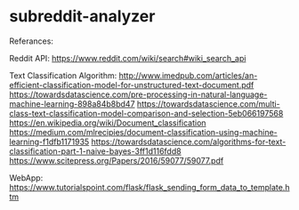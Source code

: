 # subreddit-analyzer

Referances:

Reddit API:
https://www.reddit.com/wiki/search#wiki_search_api

Text Classification Algorithm:
http://www.imedpub.com/articles/an-efficient-classification-model-for-unstructured-text-document.pdf
https://towardsdatascience.com/pre-processing-in-natural-language-machine-learning-898a84b8bd47
https://towardsdatascience.com/multi-class-text-classification-model-comparison-and-selection-5eb066197568
https://en.wikipedia.org/wiki/Document_classification
https://medium.com/mlrecipies/document-classification-using-machine-learning-f1dfb1171935
https://towardsdatascience.com/algorithms-for-text-classification-part-1-naive-bayes-3ff1d116fdd8
https://www.scitepress.org/Papers/2016/59077/59077.pdf

WebApp:
https://www.tutorialspoint.com/flask/flask_sending_form_data_to_template.htm
